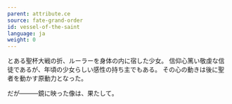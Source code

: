```yaml
---
parent: attribute.ce
source: fate-grand-order
id: vessel-of-the-saint
language: ja
weight: 0
---
```


とある聖杯大戦の折、ルーラーを身体の内に宿した少女。
信仰心篤い敬虔な信徒であるが、年頃の少女らしい感性の持ち主でもある。
その心の動きは後に聖者を動かす原動力となった。

だが―――鏡に映った像は、果たして。
